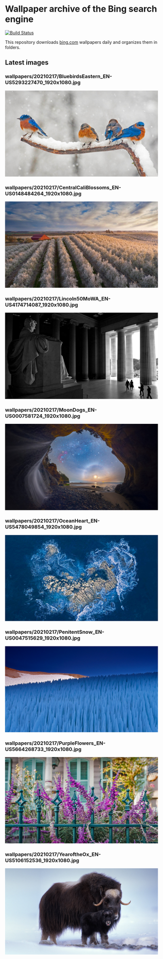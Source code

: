 # Wallpaper archive of the Bing search engine

[![Build Status](https://travis-ci.org/kijart/bing-daily-images-dl.svg?branch=wallpapers)](https://travis-ci.org/kijart/bing-daily-images-dl)

This repository downloads [bing.com](https://www.bing.com) wallpapers daily and organizes them in folders.

## Latest images

<!-- Wallpapers -->

### wallpapers/20210217/BluebirdsEastern_EN-US5293227470_1920x1080.jpg

![wallpapers/20210217/BluebirdsEastern_EN-US5293227470_1920x1080.jpg](wallpapers/20210217/BluebirdsEastern_EN-US5293227470_1920x1080.jpg)

### wallpapers/20210217/CentralCaliBlossoms_EN-US0148484264_1920x1080.jpg

![wallpapers/20210217/CentralCaliBlossoms_EN-US0148484264_1920x1080.jpg](wallpapers/20210217/CentralCaliBlossoms_EN-US0148484264_1920x1080.jpg)

### wallpapers/20210217/Lincoln50MoWA_EN-US4174714087_1920x1080.jpg

![wallpapers/20210217/Lincoln50MoWA_EN-US4174714087_1920x1080.jpg](wallpapers/20210217/Lincoln50MoWA_EN-US4174714087_1920x1080.jpg)

### wallpapers/20210217/MoonDogs_EN-US0007581724_1920x1080.jpg

![wallpapers/20210217/MoonDogs_EN-US0007581724_1920x1080.jpg](wallpapers/20210217/MoonDogs_EN-US0007581724_1920x1080.jpg)

### wallpapers/20210217/OceanHeart_EN-US5478049854_1920x1080.jpg

![wallpapers/20210217/OceanHeart_EN-US5478049854_1920x1080.jpg](wallpapers/20210217/OceanHeart_EN-US5478049854_1920x1080.jpg)

### wallpapers/20210217/PenitentSnow_EN-US0047515629_1920x1080.jpg

![wallpapers/20210217/PenitentSnow_EN-US0047515629_1920x1080.jpg](wallpapers/20210217/PenitentSnow_EN-US0047515629_1920x1080.jpg)

### wallpapers/20210217/PurpleFlowers_EN-US5664268733_1920x1080.jpg

![wallpapers/20210217/PurpleFlowers_EN-US5664268733_1920x1080.jpg](wallpapers/20210217/PurpleFlowers_EN-US5664268733_1920x1080.jpg)

### wallpapers/20210217/YearoftheOx_EN-US5106152536_1920x1080.jpg

![wallpapers/20210217/YearoftheOx_EN-US5106152536_1920x1080.jpg](wallpapers/20210217/YearoftheOx_EN-US5106152536_1920x1080.jpg)

